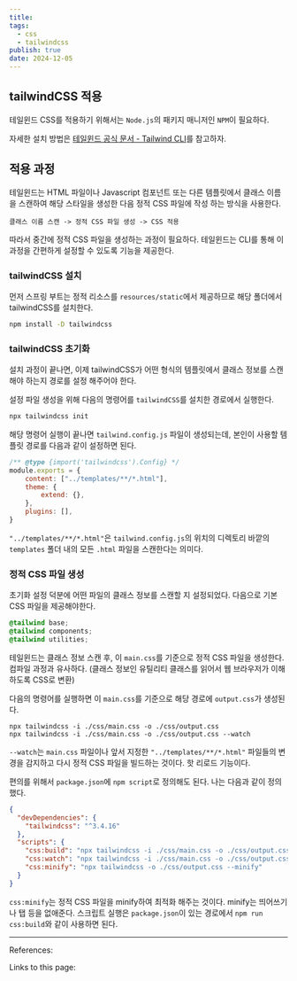 ```yaml
---
title: 
tags:
  - css
  - tailwindcss
publish: true
date: 2024-12-05
---
```

## tailwindCSS 적용
테일윈드 CSS를 적용하기 위해서는 `Node.js`의 패키지 매니저인 `NPM`이 필요하다. 

자세한 설치 방법은 [테일윈드 공식 문서 - Tailwind CLI](https://tailwindcss.com/docs/installation)를 참고하자.

## 적용 과정
테일윈드는 HTML 파일이나 Javascript 컴포넌트 또는 다른 템플릿에서 클래스 이름을 스캔하여 해당 스타일을 생성한 다음 정적 CSS 파일에 작성 하는 방식을 사용한다.

```
클래스 이름 스캔 -> 정적 CSS 파일 생성 -> CSS 적용
```

따라서 중간에 정적 CSS 파일을 생성하는 과정이 필요하다. 테일윈드는 CLI를 통해 이 과정을 간편하게 설정할 수 있도록 기능을 제공한다.


### tailwindCSS 설치
먼저 스프링 부트는 정적 리소스를 `resources/static`에서 제공하므로 해당 폴더에서 tailwindCSS를 설치한다.

```bash
npm install -D tailwindcss
```

### tailwindCSS 초기화
설치 과정이 끝나면, 이제 tailwindCSS가 어떤 형식의 템플릿에서 클래스 정보를 스캔해야 하는지 경로를 설정 해주어야 한다.

설정 파일 생성을 위해 다음의 명령어를 `tailwindCSS`를 설치한 경로에서 실행한다.

```bash
npx tailwindcss init
```

해당 명령어 실행이 끝나면 `tailwind.config.js` 파일이 생성되는데, 본인이 사용할 템플릿 경로를 다음과 같이 설정하면 된다.

```js
/** @type {import('tailwindcss').Config} */  
module.exports = {  
    content: ["../templates/**/*.html"],  
    theme: {  
        extend: {},  
    },  
    plugins: [],  
}
```

`"../templates/**/*.html"`은 `tailwind.config.js`의 위치의 디렉토리 바깥의 `templates` 폴더 내의 모든 `.html` 파일을 스캔한다는 의미다.

### 정적 CSS 파일 생성
초기화 설정 덕분에 어떤 파일의 클래스 정보를 스캔할 지 설정되었다. 다음으로 기본 CSS 파일을 제공해야한다.

```css title="resources/static/css/main.css"
@tailwind base;
@tailwind components;  
@tailwind utilities;
```

테일윈드는 클래스 정보 스캔 후, 이 `main.css`를 기준으로 정적 CSS 파일을 생성한다. 컴파일 과정과 유사하다. (클래스 정보인 유틸리티 클래스를 읽어서 웹 브라우저가 이해하도록 CSS로 변환)

다음의 명령어를 실행하면 이 `main.css`를 기준으로 해당 경로에 `output.css`가 생성된다.

```
npx tailwindcss -i ./css/main.css -o ./css/output.css
npx tailwindcss -i ./css/main.css -o ./css/output.css --watch
```

`--watch`는 `main.css` 파일이나 앞서 지정한 `"../templates/**/*.html"` 파일들의 변경을 감지하고 다시 정적 CSS 파일을 빌드하는 것이다. 핫 리로드 기능이다.

편의를 위해서 `package.json`에 `npm script`로 정의해도 된다. 나는 다음과 같이 정의했다.

```json
{  
  "devDependencies": {  
    "tailwindcss": "^3.4.16"  
  },  
  "scripts": {  
    "css:build": "npx tailwindcss -i ./css/main.css -o ./css/output.css",  
    "css:watch": "npx tailwindcss -i ./css/main.css -o ./css/output.css --watch",  
    "css:minify": "npx tailwindcss -o ./css/output.css --minify"  
  }  
}
```

`css:minify`는 정적 CSS 파일을 minify하여 최적화 해주는 것이다. minify는 띄어쓰기나 탭 등을 없애준다. 스크립트 실행은 `package.json`이 있는 경로에서 `npm run css:build`와 같이 사용하면 된다.

---
References: 

Links to this page: 